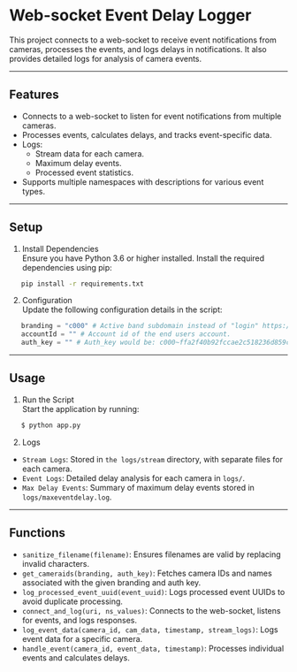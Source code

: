 # Web-socket Event Delay Logger

This project connects to a web-socket to receive event notifications from cameras, processes the events, and logs delays in notifications. It also provides detailed logs for analysis of camera events.

---

## Features

- Connects to a web-socket to listen for event notifications from multiple cameras.
- Processes events, calculates delays, and tracks event-specific data.
- Logs:
  - Stream data for each camera.
  - Maximum delay events.
  - Processed event statistics.
- Supports multiple namespaces with descriptions for various event types.

---

## Setup

1. Install Dependencies  
   Ensure you have Python 3.6 or higher installed. Install the required dependencies using pip:

```bash
   pip install -r requirements.txt
```

2. Configuration  
   Update the following configuration details in the script:

```python
   branding = "c000" # Active band subdomain instead of "login" https://{branding}.eagleeyenetworks.com
   accountId = "" # Account id of the end users account.
   auth_key = "" # Auth_key would be: c000~ffa2f40b92fccae2c518236d859cb7db
```

---

## Usage

1. Run the Script  
   Start the application by running:

```bash
   $ python app.py
```

2. Logs

- `Stream Logs`: Stored in `the logs/stream` directory, with separate files for each camera.
- `Event Logs`: Detailed delay analysis for each camera in `logs/`.
- `Max Delay Events`: Summary of maximum delay events stored in `logs/maxeventdelay.log`.

---

## Functions

- `sanitize_filename(filename)`: Ensures filenames are valid by replacing invalid characters.
- `get_cameraids(branding, auth_key)`: Fetches camera IDs and names associated with the given branding and auth key.
- `log_processed_event_uuid(event_uuid)`: Logs processed event UUIDs to avoid duplicate processing.
- `connect_and_log(uri, ns_values)`: Connects to the web-socket, listens for events, and logs responses.
- `log_event_data(camera_id, cam_data, timestamp, stream_logs)`: Logs event data for a specific camera.
- `handle_event(camera_id, event_data, timestamp)`: Processes individual events and calculates delays.
